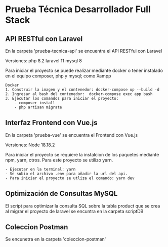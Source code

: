 # **Prueba Técnica  Desarrollador Full Stack**

## API RESTful con Laravel

En la carpeta 'prueba-tecnica-api' se encuentra el API RESTful con Laravel

Versiones:
    php 8.2
    laravel 11
    mysql 8

Para iniciar el proyecto se puede realizar mediante docker o tener instalado en el equipo composer, php y mysql; como Xampp

    Docker
    1. Construir la imagen y el contenedor: docker-compose up --build -d
    2. Ingresar al bash del contenedor:  docker-compose exec app bash
    3. Ejecutar los comandos para iniciar el proyecto: 
        - composer install
        - php artisan migrate

## Interfaz Frontend con Vue.js

En la carpeta 'prueba-vue' se encuentra el Frontend con Vue.js

Versiones:
    Node 18.18.2

Para iniciar el proyecto se requiere la instalcion de los paquetes mediante npm, yarn, otros. Para este proyecto se utilizo yarn.

    - Ejecutar en la terminal: yarn
    - Se subio el archivo .env para añadir la url del api.
    - Para iniciar el proyecto se utliza el comando: yarn dev


## Optimización de Consultas MySQL

El script para optimizar la consulta SQL sobre la tabla product que se crea al migrar el proyecto de laravel se encuntra en la carpeta scriptDB


## Coleccion Postman
Se encunetra en la carpeta 'coleccion-postman'
